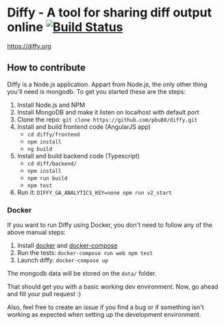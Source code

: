 # Diffy - A tool for sharing diff output online [![Build Status](https://travis-ci.org/pbu88/diffy.svg)](https://travis-ci.org/pbu88/diffy)

https://diffy.org
 
 
## How to contribute

Diffy is a Node.js application. Appart from Node.js, the only other
thing you'll need is mongodb. To get you started these are the steps:

1. Install Node.js and NPM
2. Install MongoDB and make it listen on localhost with default port
3. Clone the repo: `git clone https://github.com/pbu88/diffy.git`
4. Install and build frontend code (AngularJS app)
    * `cd diffy/frontend`
    * `npm install`
    * `ng build`
5. Install and build backend code (Typescript)
    * `cd diff/backend/`
    * `npm install`
    * `npm run build`
    * `npm test`
7. Run it: `DIFFY_GA_ANALYTICS_KEY=none npm run v2_start`

### Docker

If you want to run Diffy using Docker, you don't need to follow any of the above manual steps:

1. Install [docker](https://docs.docker.com/engine/installation/) and
           [docker-compose](https://docs.docker.com/compose/install/)
2. Run the tests: `docker-compose run web npm test`
3. Launch diffy: `docker-compose up`

The mongodb data will be stored on the `data/` folder.

That should get you with a basic working dev environment. Now, go ahead
and fill your pull request :)

Also, feel free to create an issue if you find a bug or if something isn't working as expected when
setting up the development environment.
